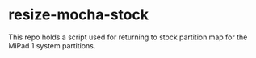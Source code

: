 # resize-mocha-stock
This repo holds a script used for returning to stock partition map for the MiPad 1 system partitions. 
